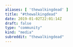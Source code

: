 ```yaml
---
aliases: [ 'thewalkingdead' ]
title: "#thewalkingdead"
date: 2019-01-02T22:01:14Z
draft: false
type: "community"
kind: "media"
subreddit: "thewalkingdead"
---
```

